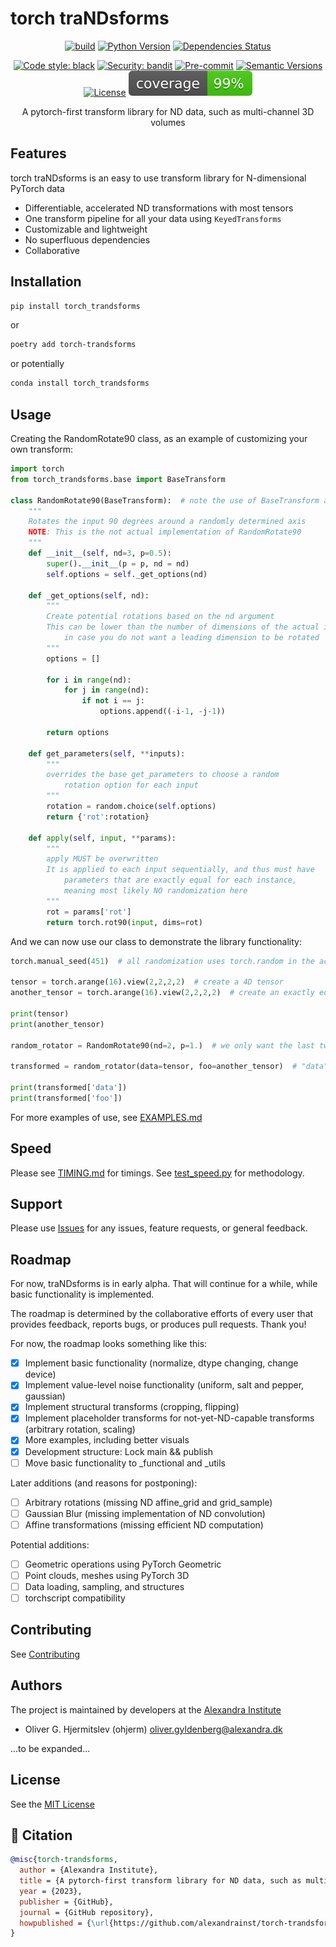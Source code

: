 # torch traNDsforms

<div align="center">

[![build](https://github.com/alexandrainst/torch-trandsforms/actions/workflows/build.yml/badge.svg?branch=main)](https://github.com/alexandrainst/torch-trandsforms/actions/workflows/build.yml?query=branch%3Amain)
[![Python Version](https://img.shields.io/pypi/pyversions/torch-trandsforms.svg)](https://pypi.org/project/torch-trandsforms/)
[![Dependencies Status](https://img.shields.io/badge/dependencies-up%20to%20date-brightgreen.svg)](https://github.com/alexandrainst/torch-trandsforms/pulls?utf8=%E2%9C%93&q=is%3Apr%20author%3Aapp%2Fdependabot)

[![Code style: black](https://img.shields.io/badge/code%20style-black-000000.svg)](https://github.com/psf/black)
[![Security: bandit](https://img.shields.io/badge/security-bandit-green.svg)](https://github.com/PyCQA/bandit)
[![Pre-commit](https://img.shields.io/badge/pre--commit-enabled-brightgreen?logo=pre-commit&logoColor=white)](https://github.com/alexandrainst/torch-trandsforms/blob/main/.pre-commit-config.yaml)
[![Semantic Versions](https://img.shields.io/badge/%20%20%F0%9F%93%A6%F0%9F%9A%80-semantic--versions-e10079.svg)](https://github.com/alexandrainst/torch-trandsforms/releases)
[![License](https://img.shields.io/github/license/alexandrainst/torch-trandsforms)](https://github.com/alexandrainst/torch-trandsforms/blob/main/LICENSE)
![Coverage Report](assets/images/coverage.svg)

A pytorch-first transform library for ND data, such as multi-channel 3D volumes

</div>

## Features

torch traNDsforms is an easy to use transform library for N-dimensional PyTorch data

 - Differentiable, accelerated ND transformations with most tensors
 - One transform pipeline for all your data using `KeyedTransforms`
 - Customizable and lightweight
 - No superfluous dependencies
 - Collaborative

## Installation

```bash
pip install torch_trandsforms
```

or

```bash
poetry add torch-trandsforms
```

or potentially

```bash
conda install torch_trandsforms
```

## Usage

Creating the RandomRotate90 class, as an example of customizing your own transform:

```python
import torch
from torch_trandsforms.base import BaseTransform

class RandomRotate90(BaseTransform):  # note the use of BaseTransform as base class here
    """
    Rotates the input 90 degrees around a randomly determined axis
    NOTE: This is the not actual implementation of RandomRotate90
    """
    def __init__(self, nd=3, p=0.5):
        super().__init__(p = p, nd = nd)
        self.options = self._get_options(nd)

    def _get_options(self, nd):
        """
        Create potential rotations based on the nd argument
        This can be lower than the number of dimensions of the actual input
            in case you do not want a leading dimension to be rotated
        """
        options = []

        for i in range(nd):
            for j in range(nd):
                if not i == j:
                    options.append((-i-1, -j-1))

        return options
    
    def get_parameters(self, **inputs):
        """
        overrides the base get_parameters to choose a random
            rotation option for each input
        """
        rotation = random.choice(self.options)
        return {'rot':rotation}
    
    def apply(self, input, **params):
        """
        apply MUST be overwritten 
        It is applied to each input sequentially, and thus must have
            parameters that are exactly equal for each instance,
            meaning most likely NO randomization here
        """
        rot = params['rot']
        return torch.rot90(input, dims=rot)
```

And we can now use our class to demonstrate the library functionality:

```python
torch.manual_seed(451)  # all randomization uses torch.random in the actual implementation

tensor = torch.arange(16).view(2,2,2,2)  # create a 4D tensor
another_tensor = torch.arange(16).view(2,2,2,2)  # create an exactly equal tensor for demonstration

print(tensor)
print(another_tensor)

random_rotator = RandomRotate90(nd=2, p=1.)  # we only want the last two dimensions to be rotateable but it should rotate every time (p=1)

transformed = random_rotator(data=tensor, foo=another_tensor)  # "data" is arbitrary, it is the key that will be returned, demonstrated by "foo"

print(transformed['data'])
print(transformed['foo'])
```

For more examples of use, see [EXAMPLES.md](https://github.com/alexandrainst/torch-trandsforms/blob/main/examples/EXAMPLES.md)

## Speed

Please see [TIMING.md](https://github.com/alexandrainst/torch-trandsforms/blob/main/TIMING.md) for timings. See [test_speed.py](https://github.com/alexandrainst/torch-trandsforms/blob/main/test_speed.py) for methodology.

## Support

Please use [Issues](https://github.com/alexandrainst/torch-trandsforms/issues) for any issues, feature requests, or general feedback.

## Roadmap

For now, traNDsforms is in early alpha. That will continue for a while, while basic functionality is implemented.

The roadmap is determined by the collaborative efforts of every user that provides feedback, reports bugs, or produces pull requests. Thank you!

For now, the roadmap looks something like this:
 - [x] Implement basic functionality (normalize, dtype changing, change device)
 - [x] Implement value-level noise functionality (uniform, salt and pepper, gaussian)
 - [x] Implement structural transforms (cropping, flipping)
 - [x] Implement placeholder transforms for not-yet-ND-capable transforms (arbitrary rotation, scaling)
 - [x] More examples, including better visuals
 - [x] Development structure: Lock main && publish
 - [ ] Move basic functionality to _functional and _utils

Later additions (and reasons for postponing):
 - [ ] Arbitrary rotations (missing ND affine_grid and grid_sample)
 - [ ] Gaussian Blur (missing implementation of ND convolution)
 - [ ] Affine transformations (missing efficient ND computation)

Potential additions:
 - [ ] Geometric operations using PyTorch Geometric
 - [ ] Point clouds, meshes using PyTorch 3D
 - [ ] Data loading, sampling, and structures
 - [ ] torchscript compatibility

## Contributing

See [Contributing](https://github.com/alexandrainst/torch-trandsforms/blob/main/CONTRIBUTING.md)

## Authors

The project is maintained by developers at the [Alexandra Institute](https://alexandra.dk/)

 - Oliver G. Hjermitslev (ohjerm) <oliver.gyldenberg@alexandra.dk>

...to be expanded...

## License

See the [MIT License](https://github.com/alexandrainst/torch-trandsforms/blob/main/LICENSE)

## 📃 Citation

```bibtex
@misc{torch-trandsforms,
  author = {Alexandra Institute},
  title = {A pytorch-first transform library for ND data, such as multi-channel 3D volumes},
  year = {2023},
  publisher = {GitHub},
  journal = {GitHub repository},
  howpublished = {\url{https://github.com/alexandrainst/torch-trandsforms}}
}
```
